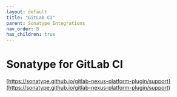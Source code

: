 ```yaml
---
layout: default
title: "GitLab CI"
parent: Sonatype Integrations
nav_order: 8
has_children: true
---
```


# Sonatype for GitLab CI

[https://sonatype.github.io/gitlab-nexus-platform-plugin/support](https://sonatype.github.io/gitlab-nexus-platform-plugin/support)
